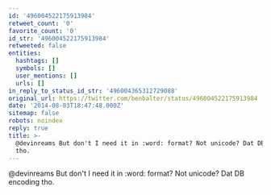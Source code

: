 ```yaml
---
id: '496004522175913984'
retweet_count: '0'
favorite_count: '0'
id_str: '496004522175913984'
retweeted: false
entities:
  hashtags: []
  symbols: []
  user_mentions: []
  urls: []
in_reply_to_status_id_str: '496004365312729088'
original_url: https://twitter.com/benbalter/status/496004522175913984
date: '2014-08-03T18:47:48.000Z'
sitemap: false
robots: noindex
reply: true
title: >-
  @devinreams But don't I need it in :word: format? Not unicode? Dat DB encoding
  tho.
---
```


@devinreams But don't I need it in :word: format? Not unicode? Dat DB encoding tho.